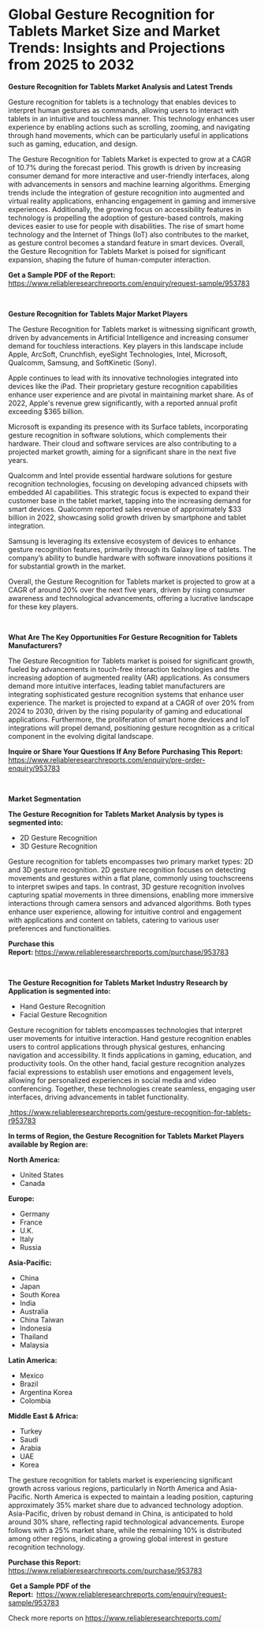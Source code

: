 <p><h1>Global Gesture Recognition for Tablets Market Size and Market Trends: Insights and Projections from 2025 to 2032</h1></p><p><strong>Gesture Recognition for Tablets Market Analysis and Latest Trends</strong></p>
<p><p>Gesture recognition for tablets is a technology that enables devices to interpret human gestures as commands, allowing users to interact with tablets in an intuitive and touchless manner. This technology enhances user experience by enabling actions such as scrolling, zooming, and navigating through hand movements, which can be particularly useful in applications such as gaming, education, and design.</p><p>The Gesture Recognition for Tablets Market is expected to grow at a CAGR of 10.7% during the forecast period. This growth is driven by increasing consumer demand for more interactive and user-friendly interfaces, along with advancements in sensors and machine learning algorithms. Emerging trends include the integration of gesture recognition into augmented and virtual reality applications, enhancing engagement in gaming and immersive experiences. Additionally, the growing focus on accessibility features in technology is propelling the adoption of gesture-based controls, making devices easier to use for people with disabilities. The rise of smart home technology and the Internet of Things (IoT) also contributes to the market, as gesture control becomes a standard feature in smart devices. Overall, the Gesture Recognition for Tablets Market is poised for significant expansion, shaping the future of human-computer interaction.</p></p>
<p><strong>Get a Sample PDF of the Report:&nbsp;</strong> <a href="https://www.reliableresearchreports.com/enquiry/request-sample/953783?utm_campaign=2296&utm_medium=2&utm_source=Github&utm_content=ia&utm_term=07032025&utm_id=gesture-recognition-for-tablets">https://www.reliableresearchreports.com/enquiry/request-sample/953783</a></p>
<p>&nbsp;</p>
<p><strong>Gesture Recognition for Tablets Major Market Players</strong></p>
<p><p>The Gesture Recognition for Tablets market is witnessing significant growth, driven by advancements in Artificial Intelligence and increasing consumer demand for touchless interactions. Key players in this landscape include Apple, ArcSoft, Crunchfish, eyeSight Technologies, Intel, Microsoft, Qualcomm, Samsung, and SoftKinetic (Sony).</p><p>Apple continues to lead with its innovative technologies integrated into devices like the iPad. Their proprietary gesture recognition capabilities enhance user experience and are pivotal in maintaining market share. As of 2022, Apple's revenue grew significantly, with a reported annual profit exceeding $365 billion.</p><p>Microsoft is expanding its presence with its Surface tablets, incorporating gesture recognition in software solutions, which complements their hardware. Their cloud and software services are also contributing to a projected market growth, aiming for a significant share in the next five years.</p><p>Qualcomm and Intel provide essential hardware solutions for gesture recognition technologies, focusing on developing advanced chipsets with embedded AI capabilities. This strategic focus is expected to expand their customer base in the tablet market, tapping into the increasing demand for smart devices. Qualcomm reported sales revenue of approximately $33 billion in 2022, showcasing solid growth driven by smartphone and tablet integration.</p><p>Samsung is leveraging its extensive ecosystem of devices to enhance gesture recognition features, primarily through its Galaxy line of tablets. The company’s ability to bundle hardware with software innovations positions it for substantial growth in the market.</p><p>Overall, the Gesture Recognition for Tablets market is projected to grow at a CAGR of around 20% over the next five years, driven by rising consumer awareness and technological advancements, offering a lucrative landscape for these key players.</p></p>
<p>&nbsp;</p>
<p><strong>What Are The Key Opportunities For Gesture Recognition for Tablets Manufacturers?</strong></p>
<p><p>The Gesture Recognition for Tablets market is poised for significant growth, fueled by advancements in touch-free interaction technologies and the increasing adoption of augmented reality (AR) applications. As consumers demand more intuitive interfaces, leading tablet manufacturers are integrating sophisticated gesture recognition systems that enhance user experience. The market is projected to expand at a CAGR of over 20% from 2024 to 2030, driven by the rising popularity of gaming and educational applications. Furthermore, the proliferation of smart home devices and IoT integrations will propel demand, positioning gesture recognition as a critical component in the evolving digital landscape.</p></p>
<p><strong>Inquire or Share Your Questions If Any Before Purchasing This Report:</strong> <a href="https://www.reliableresearchreports.com/enquiry/pre-order-enquiry/953783?utm_campaign=2296&utm_medium=2&utm_source=Github&utm_content=ia&utm_term=07032025&utm_id=gesture-recognition-for-tablets">https://www.reliableresearchreports.com/enquiry/pre-order-enquiry/953783</a></p>
<p>&nbsp;</p>
<p><strong>Market Segmentation</strong></p>
<p><strong>The Gesture Recognition for Tablets Market Analysis by types is segmented into:</strong></p>
<p><ul><li>2D Gesture Recognition</li><li>3D Gesture Recognition</li></ul></p>
<p><p>Gesture recognition for tablets encompasses two primary market types: 2D and 3D gesture recognition. 2D gesture recognition focuses on detecting movements and gestures within a flat plane, commonly using touchscreens to interpret swipes and taps. In contrast, 3D gesture recognition involves capturing spatial movements in three dimensions, enabling more immersive interactions through camera sensors and advanced algorithms. Both types enhance user experience, allowing for intuitive control and engagement with applications and content on tablets, catering to various user preferences and functionalities.</p></p>
<p><strong>Purchase this Report:&nbsp;</strong><a href="https://www.reliableresearchreports.com/purchase/953783?utm_campaign=2296&utm_medium=2&utm_source=Github&utm_content=ia&utm_term=07032025&utm_id=gesture-recognition-for-tablets">https://www.reliableresearchreports.com/purchase/953783</a></p>
<p>&nbsp;</p>
<p><strong>The Gesture Recognition for Tablets Market Industry Research by Application is segmented into:</strong></p>
<p><ul><li>Hand Gesture Recognition</li><li>Facial Gesture Recognition</li></ul></p>
<p><p>Gesture recognition for tablets encompasses technologies that interpret user movements for intuitive interaction. Hand gesture recognition enables users to control applications through physical gestures, enhancing navigation and accessibility. It finds applications in gaming, education, and productivity tools. On the other hand, facial gesture recognition analyzes facial expressions to establish user emotions and engagement levels, allowing for personalized experiences in social media and video conferencing. Together, these technologies create seamless, engaging user interfaces, driving advancements in tablet functionality.</p></p>
<p><a href="https://www.reliableresearchreports.com/gesture-recognition-for-tablets-r953783?utm_campaign=2296&utm_medium=2&utm_source=Github&utm_content=ia&utm_term=07032025&utm_id=gesture-recognition-for-tablets">&nbsp;https://www.reliableresearchreports.com/gesture-recognition-for-tablets-r953783</a></p>
<p><strong>In terms of Region, the Gesture Recognition for Tablets Market Players available by Region are:</strong></p>
<p>
    <p> <strong> North America: </strong>
        <ul>
            <li>United States</li>
            <li>Canada</li>
        </ul>
        </p> 
    <p> <strong> Europe: </strong>
        <ul>
            <li>Germany</li>
            <li>France</li>
            <li>U.K.</li>
            <li>Italy</li>
            <li>Russia</li>
        </ul>
        </p> 
    <p> <strong> Asia-Pacific: </strong>
        <ul>
            <li>China</li>
            <li>Japan</li>
            <li>South Korea</li>
            <li>India</li>
            <li>Australia</li>
            <li>China Taiwan</li>
            <li>Indonesia</li>
            <li>Thailand</li>
            <li>Malaysia</li>
        </ul>
        </p> 
    <p> <strong> Latin America: </strong>
        <ul>
            <li>Mexico</li>
            <li>Brazil</li>
            <li>Argentina Korea</li>
            <li>Colombia</li>
        </ul>
        </p> 
    <p> <strong> Middle East & Africa: </strong>
        <ul>
            <li>Turkey</li>
            <li>Saudi</li>
            <li>Arabia</li>
            <li>UAE</li>
            <li>Korea</li>
        </ul>
    </p>
    </p>
<p><p>The gesture recognition for tablets market is experiencing significant growth across various regions, particularly in North America and Asia-Pacific. North America is expected to maintain a leading position, capturing approximately 35% market share due to advanced technology adoption. Asia-Pacific, driven by robust demand in China, is anticipated to hold around 30% share, reflecting rapid technological advancements. Europe follows with a 25% market share, while the remaining 10% is distributed among other regions, indicating a growing global interest in gesture recognition technology.</p></p>
<p><strong>Purchase this Report: </strong><a href="https://www.reliableresearchreports.com/purchase/953783?utm_campaign=2296&utm_medium=2&utm_source=Github&utm_content=ia&utm_term=07032025&utm_id=gesture-recognition-for-tablets">https://www.reliableresearchreports.com/purchase/953783</a></p>
<p>&nbsp;<strong>Get a Sample PDF of the Report:&nbsp;&nbsp;</strong><a href="https://www.reliableresearchreports.com/enquiry/request-sample/953783?utm_campaign=2296&utm_medium=2&utm_source=Github&utm_content=ia&utm_term=07032025&utm_id=gesture-recognition-for-tablets">https://www.reliableresearchreports.com/enquiry/request-sample/953783</a></p>
<p><strong></strong></p>
<p>Check more reports on <a href="https://www.reliableresearchreports.com/?utm_campaign=2296&utm_medium=2&utm_source=Github&utm_content=ia&utm_term=07032025&utm_id=gesture-recognition-for-tablets">https://www.reliableresearchreports.com/</a></p>